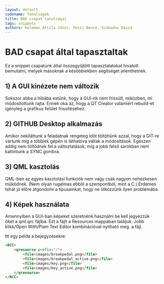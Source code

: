 ```yaml
---
layout: default
codename: Tanulságok
title: BAD csapat tanulságai
tags: snippets
authors: Kelemen Attila János, Pesti Bence, Szabados Dávid
---
```


# BAD csapat által tapasztaltak

Ez a snippet csapatunk által összegyűjtött tapasztalatokat hivatott bemutatni, melyek másoknak a későbbiekben segítséget jelenthetnek.

## 1) A GUI kinézete nem változik

Sokszor abba a hibába estünk, hogy a GUI-nk nem frissült, miközben, mi módosítottunk rajta. Ennek oka az, hogy a QT Creator valamiért rebuild-et igényleg a grafikus felület frissítéséhez.

## 2) GITHUB Desktop alkalmazás

Amikor nekiláttunk a feladatnak rengeteg időt töltöttünk azzal, hogy a GIT-re vártunk míg a többiek gépén is láthatóva váltak a módosítások. Egészen addig nem töltődnek fel a változtatások, míg a jobb felső sarokban nem kattintunk a SYNC gombra.

## 3) QML kasztolás

QML-ben az egyes kasztolási funkciók nem vagy csak nagyon nehézkesen működnek. (Nem olyan rugalmas ebből a szempontból, mint a C.) Érdemes tehát jó előre átgondolni a típusainkat, hogy ne ütközzünk ilyen problémába.

## 4) Képek használata

Amennyiben a GUI-ban képeket szeretnénk használni be kell jegyezzük őket a qml.qrc fájlba. Ezt a fájlt a Resources mappában találjuk. Jobb klikk/Open With/Plain Text Editor kombinációval nyitható meg. a fájl. 

Itt egy példa a bejegyzésekre:

```html
<RCC>
    <qresource prefix="/">
		<file>images/breakpedal.png</file>
        <file>images/breakpedal_active.png</file>
        <file>images/key.png</file>
        <file>images/key_active.png</file>
    </qresource>
</RCC>
```
